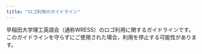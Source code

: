 ```yaml
---
title: "ロゴ利用のガイドライン"
---
```

早稲田大学理工英語会（通称WRESS）のロゴ利用に関するガイドラインです。このガイドラインを守らずにご使用された場合，利用を停止する可能性があります。
